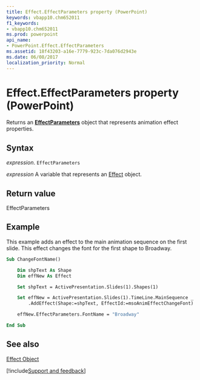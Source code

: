 ```yaml
---
title: Effect.EffectParameters property (PowerPoint)
keywords: vbapp10.chm652011
f1_keywords:
- vbapp10.chm652011
ms.prod: powerpoint
api_name:
- PowerPoint.Effect.EffectParameters
ms.assetid: 18f43203-a16e-7779-923c-7da076d2943e
ms.date: 06/08/2017
localization_priority: Normal
---
```



# Effect.EffectParameters property (PowerPoint)

Returns an  **[EffectParameters](PowerPoint.EffectParameters.md)** object that represents animation effect properties.


## Syntax

_expression_. `EffectParameters`

_expression_ A variable that represents an [Effect](PowerPoint.Effect.md) object.


## Return value

EffectParameters


## Example

This example adds an effect to the main animation sequence on the first slide. This effect changes the font for the first shape to Broadway.


```vb
Sub ChangeFontName()

    Dim shpText As Shape
    Dim effNew As Effect

    Set shpText = ActivePresentation.Slides(1).Shapes(1)

    Set effNew = ActivePresentation.Slides(1).TimeLine.MainSequence _
        .AddEffect(Shape:=shpText, EffectId:=msoAnimEffectChangeFont)

    effNew.EffectParameters.FontName = "Broadway"

End Sub
```


## See also


[Effect Object](PowerPoint.Effect.md)

[!include[Support and feedback](~/includes/feedback-boilerplate.md)]